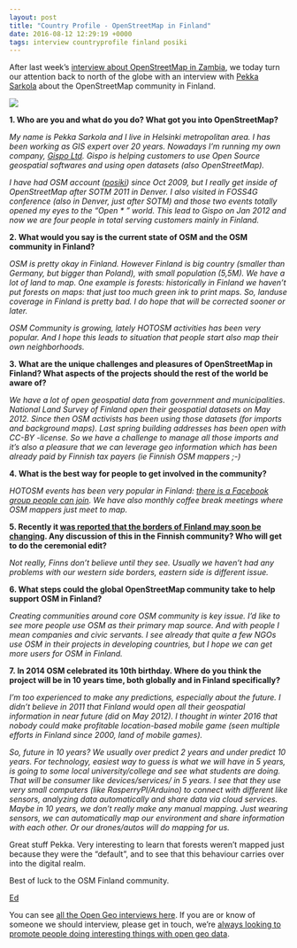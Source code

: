```yaml
--- 
layout: post
title: "Country Profile - OpenStreetMap in Finland"
date: 2016-08-12 12:29:19 +0000
tags: interview countryprofile finland posiki
---
```

After last week’s [interview about OpenStreetMap in Zambia](http://blog.opencagedata.com/post/148399280983/country-profile-openstreetmap-in-zambia), we today turn our attention back to north of the globe with an interview with [Pekka Sarkola](https://twitter.com/posiki) about the OpenStreetMap community in Finland.

![](/images/tumblr_inline_obsnaftrc21siukvl_540.png)

**1\. Who are you and what do you do? What got you into OpenStreetMap?**

_My name is Pekka Sarkola and I live in Helsinki metropolitan area. I has been working as GIS expert over 20 years. Nowadays I’m running my own company, [Gispo Ltd](http://www.gispo.fi). Gispo is helping customers to use Open Source geospatial softwares and using open datasets (also OpenStreetMap)._

_I have had OSM account ([posiki](http://www.openstreetmap.org/user/posiki)) since Oct 2009, but I really get inside of OpenStreetMap after SOTM 2011 in Denver. I also visited in FOSS4G conference (also in Denver, just after SOTM) and those two events totally opened my eyes to the “Open * ” world. This lead to Gispo on Jan 2012 and now we are four people in total serving customers mainly in Finland._

**2. What would you say is the current state of OSM and the OSM community in Finland?**

_OSM is pretty okay in Finland. However Finland is big country (smaller than Germany, but bigger than Poland), with small population (5,5M). We have a lot of land to map. One example is forests: historically in Finland we haven’t put forests on maps: that just too much green ink to print maps. So, landuse coverage in Finland is pretty bad. I do hope that will be corrected sooner or later._

_OSM Community is growing, lately HOTOSM activities has been very popular. And I hope this leads to situation that people start also map their own neighborhoods._

**3. What are the unique challenges and pleasures of OpenStreetMap in Finland? What aspects of the projects should the rest of the world be aware of?**

_We have a lot of open geospatial data from government and municipalities. National Land Survey of Finland open their geospatial datasets on May 2012\. Since then OSM activists has been using those datasets (for imports and background maps). Last spring building addresses has been open with CC-BY -license. So we have a challenge to manage all those imports and it’s also a pleasure that we can leverage geo information which has been already paid by Finnish tax payers (ie Finnish OSM mappers ;-)_

**4. What is the best way for people to get involved in the community?**

_HOTOSM events has been very popular in Finland: [there is a Facebook group people can join](https://www.facebook.com/groups/hotosmfi/). We have also monthly coffee break meetings where OSM mappers just meet to map._

**5\. Recently it [was reported that the borders of Finland may soon be changing](https://www.theguardian.com/world/2016/jul/28/norway-finland-move-mountain-halti-halditsohkka-highest-peak). Any discussion of this in the Finnish community? Who will get to do the ceremonial edit?** 

_Not really, Finns don’t believe until they see. Usually we haven’t had any problems with our western side borders, eastern side is different issue._

**6\. What steps could the global OpenStreetMap community take to help support OSM in Finland?**

_Creating communities around core OSM community is key issue. I’d like to see more people use OSM as their primary map source. And with people I mean companies and civic servants. I see already that quite a few NGOs use OSM in their projects in developing countries, but I hope we can get more users for OSM in Finland._

**7. In 2014 OSM celebrated its 10th birthday. Where do you think the project will be in 10 years time, both globally and in Finland specifically?**

_I’m too experienced to make any predictions, especially about the future. I didn’t believe in 2011 that Finland would open all their geospatial information in near future (did on May 2012). I thought in winter 2016 that nobody could make profitable location-based mobile game (seen multiple efforts in Finland since 2000, land of mobile games)._

_So, future in 10 years? We usually over predict 2 years and under predict 10 years. For technology, easiest way to guess is what we will have in 5 years, is going to some local university/college and see what students are doing. That will be consumer like devices/services/<name-your-own-stuff> in 5 years. I see that they use very small computers (like RasperryPI/Arduino) to connect with different like sensors, analyzing data automatically and share data via cloud services. Maybe in 10 years, we don’t really make any manual mapping. Just wearing sensors, we can automatically map our environment and share information with each other. Or our drones/autos will do mapping for us._

Great stuff Pekka. Very interesting to learn that forests weren’t mapped just because they were the “default”, and to see that this behaviour carries over into the digital realm. 

Best of luck to the OSM Finland community.

[Ed](https://twitter.com/freyfogle)  

You can see [all the Open Geo interviews here](http://blog.opencagedata.com/tagged/interview). If you are or know of someone we should interview, please get in touch, we’re [always looking to promote people doing interesting things with open geo data](http://blog.opencagedata.com/post/98139732993/call-for-open-geo-openstreetmap-interviewees).